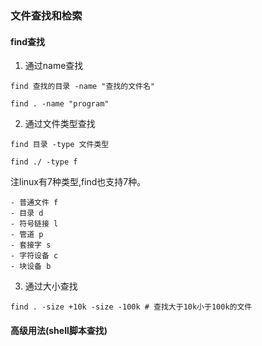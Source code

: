 ### 文件查找和检索

#### find查找

1. 通过name查找

```Shell
find 查找的目录 -name "查找的文件名"

find . -name "program"
```

2. 通过文件类型查找

```Shell
find 目录 -type 文件类型

find ./ -type f
```

注linux有7种类型,find也支持7种。

	- 普通文件 f
	- 目录 d
	- 符号链接 l
	- 管道 p
	- 套接字 s
	- 字符设备 c
	- 块设备 b

3. 通过大小查找

```Shell
find . -size +10k -size -100k # 查找大于10k小于100k的文件
```

#### 高级用法(shell脚本查找)

